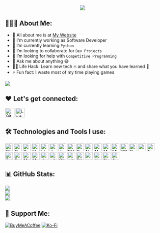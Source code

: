 <h1 align="center">
    <img src="https://readme-typing-svg.herokuapp.com/?font=Righteous&size=35&center=true&vCenter=true&width=500&height=70&duration=4000&lines=Hi+There!+👋;+I'm+Sathishkumar Ranganathan!;" />
</h1>

## 👨🏻‍💻 About Me:

- 👋 All about me is at [My Website](https://mithran.dev)                                                      
- 🔭 I'm currently working as Software Developer
- 🌱 I’m currently learning `Python`
- 👯 I’m looking to collaborate for `Dev Projects`
- 🤔 I’m looking for help with `Competitive Programming`
- 💬 Ask me about anything :sweat_smile:
- 👨‍💻 Life Hack: Learn new tech :fire: and share what you have learned :tada:                               
- ⚡ Fun fact: I waste most of my time playing games

[![](https://visitcount.itsvg.in/api?id=sathish0225&icon=0&color=0)](https://visitcount.itsvg.in)

## ❤️ Let's get connected:

<p>
  <a href="https://mithran.dev" target="_blank"><img alt="Github" src="https://img.shields.io/badge/mithran.dev-9146FF.svg?&style=for-the-badge&logo=appveyor&logoColor=white" height="30px" /></a>
  <a href="https://www.linkedin.com/in/sathishkumar-ranganathan-a96626105" target="_blank"><img alt="LinkedIn" src="https://img.shields.io/badge/linkedin-%230077B5.svg?&style=for-the-badge&logo=linkedin&logoColor=white"  height="30px"/></a>
</p>

## 🛠️ Technologies and Tools I use:

<p>
  <img alt="C#" src="https://img.shields.io/badge/C%23-239120?style=for-the-badge&logo=c-sharp&logoColor=white" height="25px"/>
  <img alt="Css3" src="https://img.shields.io/badge/CSS3-1572B6?style=for-the-badge&logo=css3&logoColor=white" height="25px"/>
  <img alt="Dart" src="https://img.shields.io/badge/dart-%230175C2?style=for-the-badge&logo=dart&logoColor=white" height="25px"/>
  <img alt="Flutter" src="https://img.shields.io/badge/Flutter-02569B?style=for-the-badge&logo=flutter&logoColor=white" height="25px"/>
  <img alt="html5" src="https://img.shields.io/badge/HTML5-E34F26?style=for-the-badge&logo=html5&logoColor=white" height="25px"/>
  <img alt="Java" src="https://img.shields.io/badge/java-%23ED8B00?style=for-the-badge&logo=openjdk&logoColor=F7DF1E"  height="25px"/>
  <img alt="Javascript" src="https://img.shields.io/badge/JavaScript-323330?style=for-the-badge&logo=javascript&logoColor=F7DF1E"  height="25px"/>
  <img alt="PHP" src="https://img.shields.io/badge/PHP-777BB4?style=for-the-badge&logo=php&logoColor=white" height="25px"/>
  <img alt="React" src="https://img.shields.io/badge/React-20232A?style=for-the-badge&logo=react&logoColor=61DAFB" height="25px"/>
  <img alt="NextJs" src="https://img.shields.io/badge/Next-black?style=for-the-badge&logo=next.js&logoColor=white" height="25px"/>
  <img alt="MongoDB" src="https://img.shields.io/badge/-MongoDB-13aa52?style=flat-square&logo=mongodb&logoColor=white"  height="25px"/>
  <img alt="MySQL" src="https://img.shields.io/badge/mysql-4479A1?style=flat-square&logo=mysql&logoColor=white"  height="25px"/>
  <img alt="MicrosoftSQLServer" src="https://img.shields.io/badge/Microsoft%20SQL%20Server-CC2927?style=flat-square&logo=microsoft%20sql%20server&logoColor=white"  height="25px"/>
  <img alt="SQLite" src="https://img.shields.io/badge/sqlite-%2307405e?style=flat-square&logo=sqlite&logoColor=white"  height="25px"/>
  <img alt="Nodejs" src="https://img.shields.io/badge/-Nodejs-43853d?style=flat-square&logo=Node.js&logoColor=white"  height="25px"/>
  <img alt="npm" src="https://img.shields.io/badge/NPM-%23000000.svg?style=for-the-badge&logo=npm&logoColor=white" height="25px"/>
  <img alt="Express" src="https://img.shields.io/badge/express.js-%23404d59.svg?style=for-the-badge&logo=express&logoColor=%2361DAFB" height="25px"/>
  <img alt="Tailwidcss" src="https://img.shields.io/badge/Tailwind_CSS-38B2AC?style=for-the-badge&logo=tailwind-css&logoColor=white" height="25px"/>
  <img alt="Bootstrap" src="https://img.shields.io/badge/Bootstrap-563D7C?style=for-the-badge&logo=bootstrap&logoColor=white" height="25px"/>
  <img alt="Material UI" src="https://img.shields.io/badge/Material--UI-0081CB?style=for-the-badge&logo=material-ui&logoColor=white" height="25px"/>
  <img alt="Markdown" src="https://img.shields.io/badge/Markdown-000000?style=for-the-badge&logo=markdown&logoColor=white"  height="25px"/>
  <img alt="Jquery" src="https://img.shields.io/badge/jquery-%230769AD.svg?style=for-the-badge&logo=jquery&logoColor=white" height="25px"/>
  <img alt="git" src="https://img.shields.io/badge/-Git-F05032?style=flat-square&logo=git&logoColor=white" height="25px"/>
  <img alt="GitHub" src="https://img.shields.io/badge/github-%23121011.svg?style=flat-square&logo=github&logoColor=white" height="25px"/>
  <img alt="github actions" src="https://img.shields.io/badge/-Github_Actions-2088FF?style=flat-square&logo=github-actions&logoColor=white" height="25px"/>
  <img alt="Bitbucket" src="https://img.shields.io/badge/bitbucket-%230047B3.svg?style=flat-square&logo=bitbucket&logoColor=white" height="25px"/>
  <img alt="postman" src="https://img.shields.io/badge/-Postman-00C7B7?style=flat-square&logo=postman&logoColor=white" height="25px"/>
  <img alt="Vercel" src="https://img.shields.io/badge/vercel-black?style=for-the-badge&logo=vercel&logoColor=white" height="25px"/>
  <img alt="Nginx" src="https://img.shields.io/badge/nginx-%23009639.svg?style=for-the-badge&logo=nginx&logoColor=white" height="25px"/>
  <img alt="Apache" src="https://img.shields.io/badge/apache-%23D42029.svg?style=for-the-badge&logo=apache&logoColor=white" height="25px"/>
</p>

## 📊 GitHub Stats:

![](https://github-readme-stats.vercel.app/api?username=sathish0225&theme=dark&hide_border=false&include_all_commits=false&count_private=false)<br/>
![](https://github-readme-streak-stats.herokuapp.com/?user=sathish0225&theme=dark&hide_border=false)<br/>
![](https://github-readme-stats.vercel.app/api/top-langs/?username=sathish0225&theme=dark&hide_border=false&include_all_commits=false&count_private=false&layout=compact)

## 🤝 Support Me:

[![BuyMeACoffee](https://img.shields.io/badge/Buy%20Me%20a%20Coffee-ffdd00?style=for-the-badge&logo=buy-me-a-coffee&logoColor=black)](https://buymeacoffee.com/sathish0225) [![Ko-Fi](https://img.shields.io/badge/Ko--fi-F16061?style=for-the-badge&logo=ko-fi&logoColor=white)](https://ko-fi.com/sathish0225)
